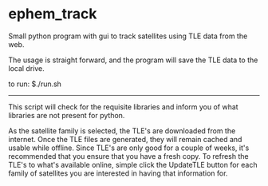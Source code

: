 # ephem_track
Small python program with gui to track satellites using TLE data from the web.

The usage is straight forward, and the program will save the TLE data to the local drive.

to run:
$./run.sh

-----------------------------------------------------------------------------------------
This script will check for the requisite libraries and inform you of what libraries are
not present for python.

As the satellite family is selected, the TLE's are downloaded from the internet. Once
the TLE files are generated, they will remain cached and usable while offline. Since
TLE's are only good for a couple of weeks, it's recommended that you ensure that you have
a fresh copy. To refresh the TLE's to what's available online, simple click the UpdateTLE
button for each family of satellites you are interested in having that information for.



